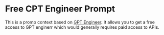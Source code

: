 # Free CPT Engineer Prompt

This is a promp context based on [GPT Engineer](https://github.com/AntonOsika/gpt-engineer.git). 
It allows you to get a free access to GPT enginerr which would generally requires paid access to APIs.  